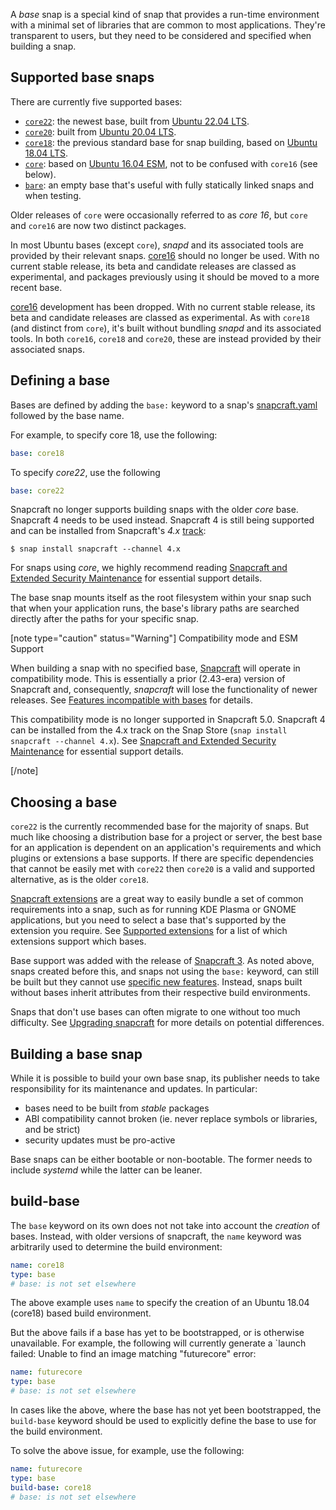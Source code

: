 A *base* snap is a special kind of snap that provides a run-time environment with a minimal set of libraries that are common to most applications. They're transparent to users, but they need to be considered and specified when building a snap.

<h2 id='heading--supported'>Supported base snaps</h2>

There are currently five supported bases:
- [`core22`](https://snapcraft.io/core22): the newest base, built from [Ubuntu 22.04 LTS](https://releases.ubuntu.com/22.04/).
- [`core20`](https://snapcraft.io/core20): built from [Ubuntu 20.04 LTS](https://releases.ubuntu.com/20.04/).
- [`core18`](https://snapcraft.io/core18): the previous standard base for snap building, based on [Ubuntu 18.04 LTS](http://releases.ubuntu.com/18.04/).
-  [`core`](https://snapcraft.io/core):  based on [Ubuntu 16.04 ESM](http://releases.ubuntu.com/16.04/), not to be confused with `core16` (see below).
-  [`bare`](https://snapcraft.io/bare):  an empty base that's useful with fully statically linked snaps and when testing.

Older releases of `core` were occasionally referred to as *core 16*, but `core` and `core16` are now two distinct packages.

In most Ubuntu bases (except `core`), _snapd_ and its associated tools are provided by their relevant snaps. [core16](https://snapcraft.io/core16) should no longer be used. With no current stable release, its beta and candidate releases are classed as experimental, and packages previously using it should be moved to a more recent base.


[core16](https://snapcraft.io/core16) development has been dropped. With no current stable release, its beta and candidate releases are classed as experimental.  As with `core18` (and distinct from `core`), it's built without bundling *snapd* and its associated tools. In both `core16`, `core18` and `core20`, these are instead provided by their associated snaps. 

## Defining a base

Bases are defined by adding the `base:` keyword to a snap's [snapcraft.yaml](/t/the-snapcraft-format/8337) followed by the base name.

For example, to specify core 18, use the following:

```yaml
base: core18
```

To specify *core22*, use the following

```yaml
base: core22
```

Snapcraft no longer supports building snaps with the older *core* base. Snapcraft 4 needs to be used instead. Snapcraft 4 is still being supported and can be installed from Snapcraft's _4.x_ [track](/t/channels/551#heading--tracks):

```
$ snap install snapcraft --channel 4.x
```

For snaps using *core*, we highly recommend reading [Snapcraft and Extended Security Maintenance](/t/snapcraft-and-extended-security-maintenance/24297) for essential support details.

The base snap mounts itself as the root filesystem within your snap such that when your application runs, the base's library paths are searched directly after the paths for your specific snap.

[note type="caution" status="Warning"]
Compatibility mode and ESM Support

When building a snap with no specified base, [Snapcraft](/t/snapcraft-overview/8940) will operate in compatibility mode. This is essentially a prior (2.43-era) version of Snapcraft and, consequently, _snapcraft_ will lose the functionality of newer releases. See [Features incompatible with bases](/t/release-notes-snapcraft-3-0/10704#heading--base-exceptions) for details.

This compatibility mode is no longer supported in Snapcraft 5.0. Snapcraft 4 can be installed from the 4.x track on the Snap Store (`snap install snapcraft --channel 4.x`). See [Snapcraft and Extended Security Maintenance](/t/snapcraft-and-extended-security-maintenance/24297) for essential support details.

[/note]



## Choosing a base

`core22` is the currently recommended base for the majority of snaps. But much like choosing a distribution base for a project or server, the best base for an application is dependent on an application's requirements and which plugins or extensions a base supports. If there are specific dependencies that cannot be easily met with `core22` then `core20` is a valid and supported alternative, as is the older `core18`.

[Snapcraft extensions](/t/snapcraft-extensions/13486) are a great way to easily bundle a set of common requirements into a snap, such as for running KDE Plasma or GNOME applications, but you need to select a base that's supported by the extension you require. See [Supported extensions](/t/supported-extensions/20521) for a list of which extensions support which bases.

Base support was added with the release of [Snapcraft 3](/t/release-notes-snapcraft-3-0/10704). As noted above, snaps created before this, and snaps not using the `base:` keyword, can still be built but they cannot use [specific new features](/t/release-notes-snapcraft-3-0/10704#heading--base-exceptions). Instead, snaps built without bases inherit attributes from their respective build environments.

Snaps that don't use bases can often migrate to one without too much difficulty. See [Upgrading snapcraft](/t/upgrading-snapcraft/11658) for more details on potential differences.

## Building a base snap

While it is possible to build your own base snap, its publisher needs to take responsibility for its maintenance and updates. In particular:

- bases need to be built from *stable* packages
- ABI compatibility cannot broken (ie. never replace symbols or libraries, and be strict)
- security updates must be pro-active

Base snaps can be either bootable or non-bootable. The former needs to include *systemd* while the latter can be leaner.

<h2 id='heading--base-snap'>build-base</h2>

The `base` keyword on its own does not not take into account the *creation* of bases. Instead, with older versions of snapcraft, the `name` keyword was arbitrarily used to determine the build environment:

```yaml
name: core18
type: base
# base: is not set elsewhere 
```

The above example uses `name` to specify the creation of an Ubuntu 18.04 (core18) based build environment.

But the above fails if a base has yet to be bootstrapped, or is otherwise unavailable. For example, the following will currently generate a `launch failed: Unable to find an image matching "futurecore" error:

```yaml
name: futurecore
type: base
# base: is not set elsewhere 
```

In cases like the above, where the base has not yet been bootstrapped, the `build-base` keyword should be used to explicitly define the base to use for the build environment.

To solve the above issue, for example, use the following:

```yaml
name: futurecore
type: base
build-base: core18
# base: is not set elsewhere 
```
